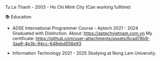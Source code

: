 Tu Le Thanh - 2003 - Ho Chi Minh City (Can working fulltime)


📚 Education
* ADSE International Programmer Course - Aptech
2021 - 2024
Graduated with Distinction.
About: https://aptechvietnam.com.vn
My certificate: https://github.com/user-attachments/assets/6cad78b9-3aa8-4e3b-94cc-648ebd556e93

* Information Technology
2021 - 2025
Studying at Nong Lam University.
